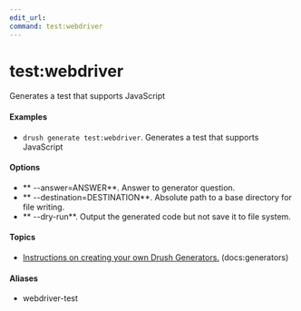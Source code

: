 ```yaml
---
edit_url: 
command: test:webdriver
---
```

# test:webdriver

Generates a test that supports JavaScript

#### Examples

- <code>drush generate test:webdriver</code>. Generates a test that supports JavaScript

#### Options

- ** --answer=ANSWER**. Answer to generator question.
- ** --destination=DESTINATION**. Absolute path to a base directory for file writing.
- ** --dry-run**. Output the generated code but not save it to file system.

#### Topics

- [Instructions on creating your own Drush Generators.](../../vendor/drush/drush/docs/generators.md) (docs:generators)

#### Aliases

- webdriver-test

